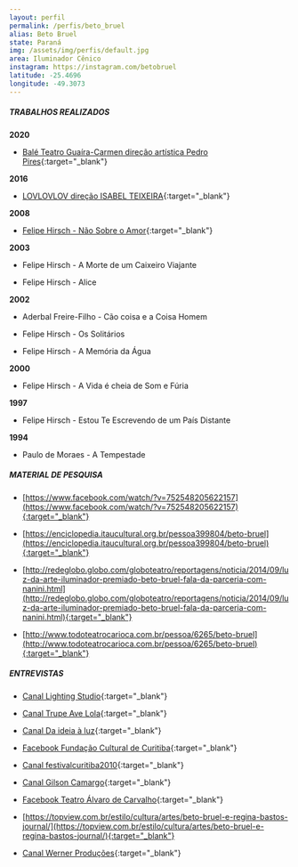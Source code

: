 ```yaml
---
layout: perfil
permalink: /perfis/beto_bruel
alias: Beto Bruel
state: Paraná
img: /assets/img/perfis/default.jpg
area: Iluminador Cênico
instagram: https://instagram.com/betobruel
latitude: -25.4696
longitude: -49.3073
---
```


##### **TRABALHOS REALIZADOS**

**2020**

- [Balé Teatro Guaíra-Carmen direção artística Pedro Pires](https://www.youtube.com/watch?v=-ZJ6-O6fHVs){:target="_blank"}

**2016**

- [LOVLOVLOV direção ISABEL TEIXEIRA](https://www.youtube.com/watch?v=U2uqaXsdhC4){:target="_blank"}

**2008**

- [Felipe Hirsch - Não Sobre o Amor](https://www.youtube.com/watch?v=OdvAczzTFtw){:target="_blank"}

**2003**

- Felipe Hirsch - A Morte de um Caixeiro Viajante 

- Felipe Hirsch - Alice

**2002**

- Aderbal Freire-Filho - Cão coisa e a Coisa Homem

- Felipe Hirsch - Os Solitários

- Felipe Hirsch - A Memória da Água

**2000**

- Felipe Hirsch - A Vida é cheia de Som e Fúria 

**1997**

- Felipe Hirsch - Estou Te Escrevendo de um País Distante

**1994**

- Paulo de Moraes - A Tempestade

##### **MATERIAL DE PESQUISA**

- [https://www.facebook.com/watch/?v=752548205622157](https://www.facebook.com/watch/?v=752548205622157){:target="_blank"}

- [https://enciclopedia.itaucultural.org.br/pessoa399804/beto-bruel](https://enciclopedia.itaucultural.org.br/pessoa399804/beto-bruel){:target="_blank"}

- [http://redeglobo.globo.com/globoteatro/reportagens/noticia/2014/09/luz-da-arte-iluminador-premiado-beto-bruel-fala-da-parceria-com-nanini.html](http://redeglobo.globo.com/globoteatro/reportagens/noticia/2014/09/luz-da-arte-iluminador-premiado-beto-bruel-fala-da-parceria-com-nanini.html){:target="_blank"}

- [http://www.todoteatrocarioca.com.br/pessoa/6265/beto-bruel](http://www.todoteatrocarioca.com.br/pessoa/6265/beto-bruel){:target="_blank"}

##### **ENTREVISTAS**

- [Canal Lighting Studio](https://culturaemcasa.com.br/video/lighting-studio-beto-bruel/){:target="_blank"}

- [Canal Trupe Ave Lola](https://www.youtube.com/watch?v=7RoOcTRdKtQ){:target="_blank"}

- [Canal Da ideia à luz](https://www.youtube.com/watch?v=1sUAf-Y6mEo){:target="_blank"}

- [Facebook Fundação Cultural de Curitiba](https://www.facebook.com/fundacaoculturaldecuritiba/posts/10156733696754096/){:target="_blank"}

- [Canal festivalcuritiba2010](https://www.youtube.com/watch?v=OdvAczzTFtw){:target="_blank"}

- [Canal Gilson Camargo](https://www.youtube.com/watch?v=Rlw24kZCtm4){:target="_blank"}

- [Facebook Teatro Álvaro de Carvalho](https://www.facebook.com/watch/?v=508240686258650){:target="_blank"}

- [https://topview.com.br/estilo/cultura/artes/beto-bruel-e-regina-bastos-journal/](https://topview.com.br/estilo/cultura/artes/beto-bruel-e-regina-bastos-journal/){:target="_blank"}

- [Canal Werner Produções](https://www.youtube.com/watch?v=Y69u76uFaZs){:target="_blank"}